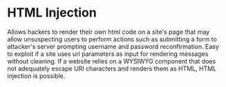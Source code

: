 # HTML Injection

Allows hackers to render their own html code on a site's page that may allow unsuspecting users to perform actions such as submitting a form to attacker's server prompting username and password reconfirmation. Easy to exploit if a site uses url parameters as input for rendering messages without cleaning. If a website relies on a WYSIWYG component that does not adequately escape URI characters and renders them as HTML, HTML injection is possible.